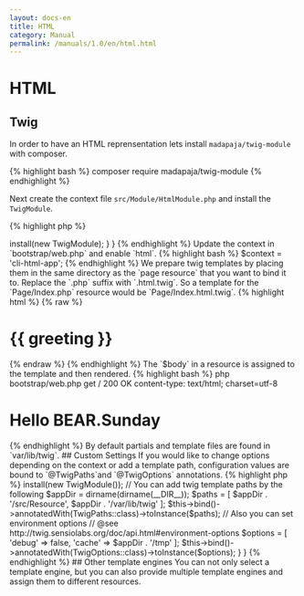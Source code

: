 ```yaml
---
layout: docs-en
title: HTML
category: Manual
permalink: /manuals/1.0/en/html.html
---
```


# HTML
## Twig

In order to have an HTML reprensentation lets install `madapaja/twig-module` with composer.

{% highlight bash %}
composer require madapaja/twig-module
{% endhighlight %}

Next create the context file `src/Module/HtmlModule.php` and install the `TwigModule`.

{% highlight php %}
<?php

namespace MyVendor\MyPackage\Module;

use BEAR\AppMeta\AppMeta;
use Madapaja\TwigModule\TwigModule;
use Ray\Di\AbstractModule;

class HtmlModule extends AbstractModule
{
    protected function configure()
    {
        $this->install(new TwigModule);
    }
}
{% endhighlight %}

Update the context in `bootstrap/web.php` and enable `html`.

{% highlight bash %}
$context = 'cli-html-app';
{% endhighlight %}
We prepare twig templates by placing them in the same directory as the `page resource` that you want to bind it to. Replace the `.php` suffix with `.html.twig`. So a template for the `Page/Index.php` resource would be `Page/Index.html.twig`.

{% highlight html %}
{% raw %}
<h1>{{ greeting }}</h1>
{% endraw %}
{% endhighlight %}

The `$body` in a resource is assigned to the template and then rendered.

{% highlight bash %}
php bootstrap/web.php get /
200 OK
content-type: text/html; charset=utf-8

<h1>Hello BEAR.Sunday</h1>
{% endhighlight %}

By default partials and template files are found in `var/lib/twig`.

## Custom Settings

If you would like to change options depending on the context or add a template path, configuration values are bound to `@TwigPaths`and `@TwigOptions` annotations.

{% highlight php %}
<?php

namespace MyVendor\MyPackage\Module;

use Madapaja\TwigModule\Annotation\TwigOptions;
use Madapaja\TwigModule\Annotation\TwigPaths;
use Madapaja\TwigModule\TwigModule;
use Ray\Di\AbstractModule;

class AppModule extends AbstractModule
{
    protected function configure()
    {
        $this->install(new TwigModule());

        // You can add twig template paths by the following
        $appDir = dirname(dirname(__DIR__));
        $paths = [
            $appDir . '/src/Resource',
            $appDir . '/var/lib/twig'
        ];
        $this->bind()->annotatedWith(TwigPaths::class)->toInstance($paths);

        // Also you can set environment options
        // @see http://twig.sensiolabs.org/doc/api.html#environment-options
        $options = [
            'debug' => false,
            'cache' => $appDir . '/tmp'
        ];
        $this->bind()->annotatedWith(TwigOptions::class)->toInstance($options);
    }
}
{% endhighlight %}

## Other template engines

You can not only select a template engine, but you can also provide multiple template engines and assign them to different resources. 

